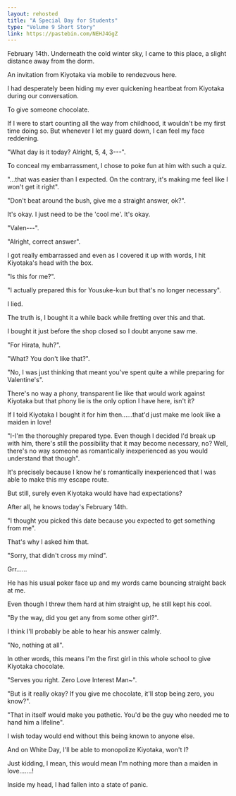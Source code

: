 ```yaml
---
layout: rehosted
title: "A Special Day for Students"
type: "Volume 9 Short Story"
link: https://pastebin.com/NEHJ4GgZ
---
```

<p>February 14th. Underneath the cold winter sky, I came to this place, a slight distance away from the dorm. </p>
<p>An invitation from Kiyotaka via mobile to rendezvous here. </p>
<p>I had desperately been hiding my ever quickening heartbeat from Kiyotaka during our conversation.</p>
<p>To give someone chocolate. </p>
<p>If I were to start counting all the way from childhood, it wouldn't be my first time doing so. But whenever I let my guard down, I can feel my face reddening. </p>
<p> </p>
<p>"What day is it today? Alright, 5, 4, 3---".</p>
<p>To conceal my embarrassment, I chose to poke fun at him with such a quiz.</p>
<p>"...that was easier than I expected. On the contrary, it's making me feel like I won't get it right".</p>
<p>"Don't beat around the bush, give me a straight answer, ok?".</p>
<p>It's okay. I just need to be the 'cool me'. It's okay. </p>
<p>"Valen---".</p>
<p> </p>
<p>"Alright, correct answer".</p>
<p>I got really embarrassed and even as I covered it up with words, I hit Kiyotaka's head with the box. </p>
<p>"Is this for me?".</p>
<p>"I actually prepared this for Yousuke-kun but that's no longer necessary".</p>
<p>I lied. </p>
<p>The truth is, I bought it a while back while fretting over this and that. </p>
<p> </p>
<p>I bought it just before the shop closed so I doubt anyone saw me. </p>
<p>"For Hirata, huh?".</p>
<p>"What? You don't like that?".</p>
<p> </p>
<p>"No, I was just thinking that meant you've spent quite a while preparing for Valentine's".</p>
<p>There's no way a phony, transparent lie like that would work against Kiyotaka but that phony lie is the only option I have here, isn't it?</p>
<p> </p>
<p>If I told Kiyotaka I bought it for him then......that'd just make me look like a maiden in love!</p>
<p> </p>
<p>"I-I'm the thoroughly prepared type. Even though I decided I'd break up with him, there's still the possibility that it may become necessary, no? Well, there's no way someone as romantically inexperienced as you would understand that though".</p>
<p>It's precisely because I know he's romantically inexperienced that I was able to make this my escape route. </p>
<p>But still, surely even Kiyotaka would have had expectations? </p>
<p>After all, he knows today's February 14th. </p>
<p> </p>
<p>"I thought you picked this date because you expected to get something from me".</p>
<p>That's why I asked him that. </p>
<p>"Sorry, that didn't cross my mind".</p>
<p>Grr......</p>
<p>He has his usual poker face up and my words came bouncing straight back at me. </p>
<p>Even though I threw them hard at him straight up, he still kept his cool. </p>
<p> </p>
<p>"By the way, did you get any from some other girl?".</p>
<p>I think I'll probably be able to hear his answer calmly. </p>
<p>"No, nothing at all".</p>
<p>In other words, this means I'm the first girl in this whole school to give Kiyotaka chocolate. </p>
<p> </p>
<p>"Serves you right. Zero Love Interest Man~".</p>
<p> </p>
<p>"But is it really okay? If you give me chocolate, it'll stop being zero, you know?".</p>
<p>"That in itself would make you pathetic. You'd be the guy who needed me to hand him a lifeline".</p>
<p>I wish today would end without this being known to anyone else. </p>
<p>And on White Day, I'll be able to monopolize Kiyotaka, won't I?</p>
<p> </p>
<p>Just kidding, I mean, this would mean I'm nothing more than a maiden in love.......! </p>
<p> </p>
<p>Inside my head, I had fallen into a state of panic.</p>
